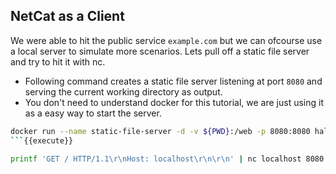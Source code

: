 ## NetCat as a Client

We were able to hit the public service `example.com` but we can ofcourse use a local server to simulate more scenarios. Lets pull off a static file server and try to hit it with nc. 

- Following command creates a static file server listening at port `8080` and serving the current working directory as output. 
- You don't need to understand docker for this tutorial, we are just using it as a easy way to start the server.

```bash
docker run --name static-file-server -d -v ${PWD}:/web -p 8080:8080 halverneus/static-file-server:v1.8.0
```{{execute}}

printf 'GET / HTTP/1.1\r\nHost: localhost\r\n\r\n' | nc localhost 8080        

